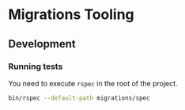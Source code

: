 # Migrations Tooling

## Development

### Running tests

You need to execute `rspec` in the root of the project.

```bash
bin/rspec --default-path migrations/spec
```

